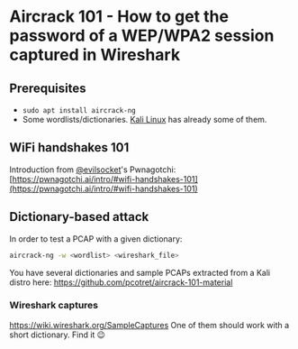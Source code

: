 # Aircrack 101 - How to get the password of a WEP/WPA2 session captured in Wireshark

## Prerequisites
- `sudo apt install aircrack-ng `
- Some wordlists/dictionaries. [Kali Linux](https://www.kali.org/) has already some of them.

## WiFi handshakes 101

Introduction from [@evilsocket](https://github.com/evilsocket)'s Pwnagotchi: [https://pwnagotchi.ai/intro/#wifi-handshakes-101](https://pwnagotchi.ai/intro/#wifi-handshakes-101)

## Dictionary-based attack

In order to test a PCAP with a given dictionary:

```bash
aircrack-ng -w <wordlist> <wireshark_file>
```

You have several dictionaries and sample PCAPs extracted from a Kali distro here: https://github.com/pcotret/aircrack-101-material

### Wireshark captures
https://wiki.wireshark.org/SampleCaptures
One of them should work with a short dictionary. Find it :wink:
